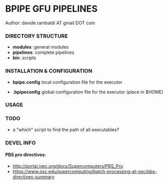 # BPIPE GFU PIPELINES

Author: davide.rambaldi AT gmail DOT com

### DIRECTORY STRUCTURE

* __modules__: general modules
* __pipelines__: complete pipelines
* __bin__: scripts


### INSTALLATION & CONFIGURATION

* __bpipe.config__ local configuration file for the executor

* __.bpipeconfig__ global configuration file for the executor (place in $HOME)



### USAGE	



### TODO

* a "which" script to find the path of all executables?

### DEVEL INFO

#### PBS pro directives: 
* http://portal.ivec.org/docs/Supercomputers/PBS_Pro
* https://www.osc.edu/supercomputing/batch-processing-at-osc/pbs-directives-summary

